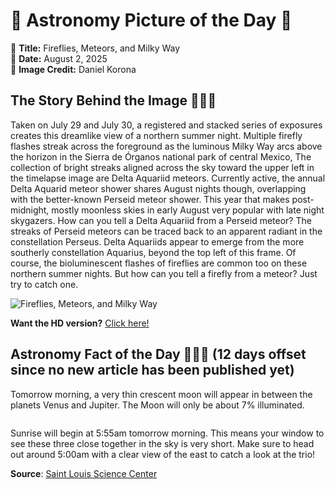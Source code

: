 # 🌌 Astronomy Picture of the Day 🌌
🔭 **Title:** Fireflies, Meteors, and Milky Way  
📅 **Date:** August 2, 2025  
📸 **Image Credit:** Daniel Korona  

## The Story Behind the Image 🧑‍🚀🔭
Taken on July 29 and July 30, a registered and stacked series of exposures creates this dreamlike view of a northern summer night. Multiple firefly flashes streak across the foreground as the luminous Milky Way arcs above the horizon in the Sierra de Órganos national park of central Mexico, The collection of bright streaks aligned across the sky toward the upper left in the timelapse image are Delta Aquariid meteors. Currently active, the annual Delta Aquarid meteor shower shares August nights though, overlapping with the better-known Perseid meteor shower. This year that makes post-midnight, mostly moonless skies in early August very popular with late night skygazers. How can you tell a Delta Aquariid from a Perseid meteor?  The streaks of Perseid meteors can be traced back to an apparent radiant in the constellation Perseus. Delta Aquariids appear to emerge from the more southerly constellation Aquarius, beyond the top left of this frame. Of course, the bioluminescent flashes of fireflies are common too on these northern summer nights. But how can you tell a firefly from a meteor? Just try to catch one.

![Fireflies, Meteors, and Milky Way](https://apod.nasa.gov/apod/image/2508/DeltaAqrFireflies1024.jpg)

**Want the HD version?** [Click here!](https://apod.nasa.gov/apod/image/2508/DeltaAqrFireflies.jpg)

## Astronomy Fact of the Day 👩‍🚀🚀 (12 days offset since no new article has been published yet)
<p>Tomorrow morning, a very thin crescent moon will appear in between the planets Venus and Jupiter. The Moon will only be about 7% illuminated.</p>
<p><img src="https://www.slsc.org/wp-content/uploads/2025/07/jul-21.jpg" alt=""/></p>
<p>Sunrise will begin at 5:55am tomorrow morning. This means your window to see these three close together in the sky is very short. Make sure to head out around 5:00am with a clear view of the east to catch a look at the trio!</p>

**Source**: [Saint Louis Science Center](https://www.slsc.org/astronomy-fact-of-the-day-july-21-2025/)
